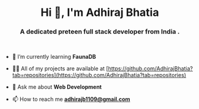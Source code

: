 <h1 align="center">Hi 👋, I'm Adhiraj Bhatia</h1>
<h3 align="center">A dedicated preteen full stack developer from India .</h3>

<br>

- 🌱 I’m currently learning **FaunaDB**



- 👨‍💻 All of my projects are available at [https://github.com/AdhirajBhatia?tab=repositories](https://github.com/AdhirajBhatia?tab=repositories)

- 💬 Ask me about **Web Development**

- 📫 How to reach me **adhirajb1109@gmail.com**


